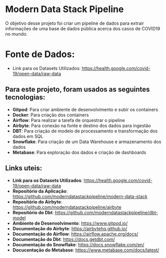 # Modern Data Stack Pipeline

O objetivo desse projeto foi criar um pipeline de dados para extrair informações de uma base de dados pública acerca dos casos de COVID19 no mundo.

# Fonte de Dados:
  - Link para os Datasets Utilizados: https://health.google.com/covid-19/open-data/raw-data

## Para este projeto, foram usados as seguintes tecnologias: 

- **Gitpod**: Para criar ambiente de desenvolvimento e subir os containers
- **Docker**: Para criação dos containers
- **Airflow**: Para realizar a tarefa de orquestrar o pipeline
- **Airbyte**: Para conexão na fonte e destino dos dados para ingestão
- **DBT**: Para criação de modelo de processamento e transformação dos dados em SQL
- **Snowflake**: Para criação de um Data Warehouse e armazenamento dos dados
- **Metabase**: Para exploração dos dados e criação de dashboards

## Links uteis:

- **Link para os Datasets Utilizados**: https://health.google.com/covid-19/open-data/raw-data
- **Repositório da Aplicação**: https://github.com/moderndatastackpipeline/modern-data-stack
- **Repositório do Airbyte**: https://github.com/moderndatastackpipeline/airbyte
- **Repositório do Dbt**: https://github.com/moderndatastackpipeline/dbt-model
- **Ambiente de Desenvolvimento**: https://www.gitpod.io/
- **Documentação do Airbyte**: https://airbytehq.github.io/
- **Documentação do Airflow**: https://airflow.apache.org/docs/
- **Documentação do Dbt**: https://docs.getdbt.com/
- **Documentação do Snowflake**: https://docs.snowflake.com/en/
- **Docucentação do Metabase**: https://www.metabase.com/docs/latest/
